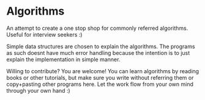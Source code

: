# Algorithms
An attempt to create a one stop shop for commonly referred algorithms. Useful for interview seekers :)

Simple data structures are chosen to explain the algorithms. The programs as such doesnt have much error handling because the intention is to just explain the implementation in simple manner. 

Willing to contribute? You are welcome! You can learn algorithms by reading books or other tutorials, but make sure you write without referring them or copy+pasting other programs here. Let the work flow from your own mind through your own hand :)
